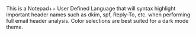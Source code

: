 This is a Notepad++ User Defined Language that will syntax highlight important header names such as dkim, spf, Reply-To, etc. when performing full email header analysis. Color selections are best suited for a dark mode theme.
